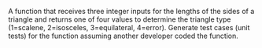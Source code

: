 A function that receives three integer inputs for the lengths of the sides of a triangle and returns one of four values to determine the triangle type (1=scalene, 2=isosceles, 3=equilateral, 4=error). Generate test cases (unit tests) for the function assuming another developer coded the function.
